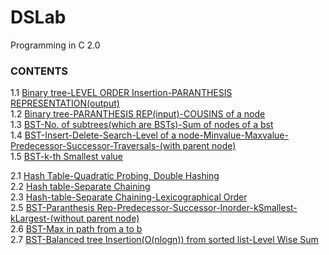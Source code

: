 # DSLab
Programming in C 2.0

### CONTENTS  
1.1 [Binary tree-LEVEL ORDER Insertion-PARANTHESIS REPRESENTATION(output)](https://github.com/hanna13n/DSLab/blob/master/ASSG1_B190420CS_HANNA_1.c)  
1.2 [Binary tree-PARANTHESIS REP(input)-COUSINS of a node](https://github.com/hanna13n/DSLab/blob/master/ASSG1_B190420CS_HANNA_2.c)  
1.3 [BST-No. of subtrees(which are BSTs)-Sum of nodes of a bst](https://github.com/hanna13n/DSLab/blob/master/ASSG1_B190420CS_HANNA_3.c)  
1.4 [BST-Insert-Delete-Search-Level of a node-Minvalue-Maxvalue-Predecessor-Successor-Traversals-(with parent node)](https://github.com/hanna13n/DSLab/blob/master/ASSG1_B190420CS_HANNA_4.c)  
1.5 [BST-k-th Smallest value](https://github.com/hanna13n/DSLab/blob/master/ASSG1_B190420CS_HANNA_5.c)  
  
2.1 [Hash Table-Quadratic Probing, Double Hashing](https://github.com/hanna13n/DSLab/blob/master/ASSG2_B190420CS_HANNA_1.c)  
2.2 [Hash table-Separate Chaining](https://github.com/hanna13n/DSLab/blob/master/ASSG2_B190420CS_HANNA_2.c)  
2.3 [Hash-table-Separate Chaining-Lexicographical Order](https://github.com/hanna13n/DSLab/blob/master/ASSG2_B190420CS_HANNA_3.c)  
2.5 [BST-Paranthesis Rep-Predecessor-Successor-Inorder-kSmallest-kLargest-(without parent node)](https://github.com/hanna13n/DSLab/blob/master/ASSG2_B190420CS_HANNA_5.c)   
2.6 [BST-Max in path from a to b](https://github.com/hanna13n/DSLab/blob/master/ASSG2_B190420CS_HANNA_6.c)  
2.7 [BST-Balanced tree Insertion(O(nlogn)) from sorted list-Level Wise Sum](https://github.com/hanna13n/DSLab/blob/master/ASSG2_B190420CS_HANNA_7.c) 
